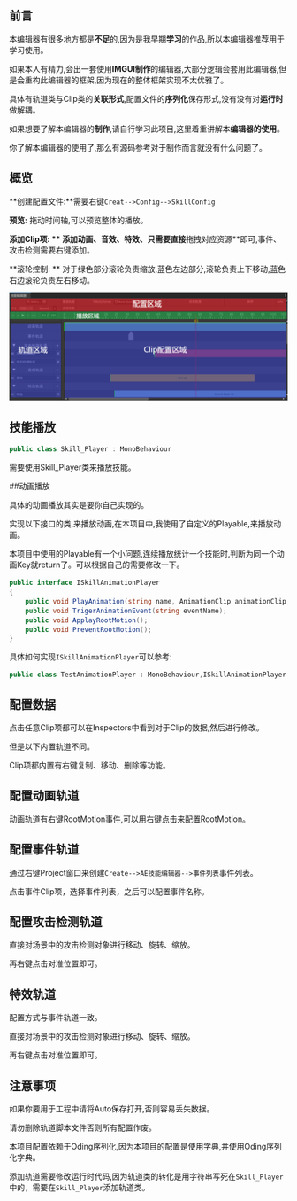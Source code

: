 ## 前言

本编辑器有很多地方都是**不足**的,因为是我早期**学习**的作品,所以本编辑器推荐用于学习使用。

如果本人有精力,会出一套使用**IMGUI制作**的编辑器,大部分逻辑会套用此编辑器,但是会重构此编辑器的框架,因为现在的整体框架实现不太优雅了。

具体有轨道类与Clip类的**关联形式**,配置文件的**序列化**保存形式,没有没有对**运行时**做解耦。

如果想要了解本编辑器的**制作**,请自行学习此项目,这里着重讲解本**编辑器的使用**。

你了解本编辑器的使用了,那么有源码参考对于制作而言就没有什么问题了。

## 概览

**创建配置文件:**需要右键`Creat-->Config-->SkillConfig`

**预览:**              拖动时间轴,可以预览整体的播放。

**添加Clip项: **   添加动画、音效、特效、只需要直接**拖拽对应资源**即可,事件、攻击检测需要右键添加。

**滚轮控制: **      对于绿色部分滚轮负责缩放,蓝色左边部分,滚轮负责上下移动,蓝色右边滚轮负责左右移动。

![image-20240408130924672](ImagesAssets/image-20240408130924672.png)

## 技能播放

```csharp
public class Skill_Player : MonoBehaviour
```

需要使用Skill_Player类来播放技能。

##动画播放

具体的动画播放其实是要你自己实现的。

实现以下接口的类,来播放动画,在本项目中,我使用了自定义的Playable,来播放动画。

本项目中使用的Playable有一个小问题,连续播放统计一个技能时,判断为同一个动画Key就return了。可以根据自己的需要修改一下。

```csharp
public interface ISkillAnimationPlayer
{
    public void PlayAnimation(string name, AnimationClip animationClip, float enterTIme);
    public void TrigerAnimationEvent(string eventName);
    public void ApplayRootMotion();
    public void PreventRootMotion();
}
```

具体如何实现`ISkillAnimationPlayer`可以参考:

```csharp
public class TestAnimationPlayer : MonoBehaviour,ISkillAnimationPlayer
```

## 配置数据

点击任意Clip项都可以在Inspectors中看到对于Clip的数据,然后进行修改。

但是以下内置轨道不同。

Clip项都内置有右键复制、移动、删除等功能。

## 配置动画轨道

动画轨道有右键RootMotion事件,可以用右键点击来配置RootMotion。

## 配置事件轨道

通过右键Project窗口来创建`Create-->AE技能编辑器-->事件列表`事件列表。

点击事件Clip项，选择事件列表，之后可以配置事件名称。

## 配置攻击检测轨道

直接对场景中的攻击检测对象进行移动、旋转、缩放。

再右键点击对准位置即可。

## 特效轨道

配置方式与事件轨道一致。

直接对场景中的攻击检测对象进行移动、旋转、缩放。

再右键点击对准位置即可。

## 注意事项

如果你要用于工程中请将Auto保存打开,否则容易丢失数据。

请勿删除轨道脚本文件否则所有配置作废。

本项目配置依赖于Oding序列化,因为本项目的配置是使用字典,并使用Oding序列化字典。

添加轨道需要修改运行时代码,因为轨道类的转化是用字符串写死在`Skill_Player`中的，需要在`Skill_Player`添加轨道类。